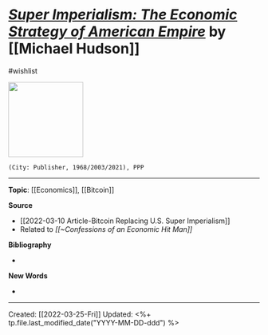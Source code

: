 
# [*Super Imperialism: The Economic Strategy of American Empire*]() by [[Michael Hudson]]
#wishlist

<img src="" width=150>

`(City: Publisher, 1968/2003/2021), PPP`


--- 
**Topic**: [[Economics]], [[Bitcoin]]

**Source**
- [[2022-03-10 Article-Bitcoin Replacing U.S. Super Imperialism]]
- Related to *[[~Confessions of an Economic Hit Man]]*


**Bibliography**

- 

**New Words**

- 

---
Created: [[2022-03-25-Fri]]
Updated: <%+ tp.file.last_modified_date("YYYY-MM-DD-ddd") %>
